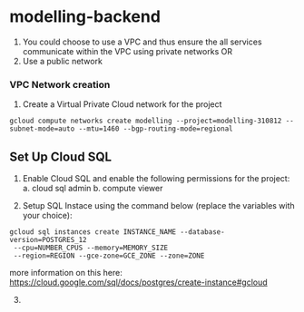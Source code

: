# modelling-backend
1. You could choose to use a VPC and thus ensure the all services communicate within the VPC using private networks
 OR 
 2. Use a public network
### VPC Network creation

1. Create a Virtual Private Cloud network for the project

```
gcloud compute networks create modelling --project=modelling-310812 --subnet-mode=auto --mtu=1460 --bgp-routing-mode=regional
```

## Set Up Cloud SQL

1. Enable Cloud SQL and enable the following permissions for the project:
   a. cloud sql admin
   b. compute viewer

2. Setup SQL Instace using the command below (replace the variables with your choice):

```
gcloud sql instances create INSTANCE_NAME --database-version=POSTGRES_12
 --cpu=NUMBER_CPUS --memory=MEMORY_SIZE
 --region=REGION --gce-zone=GCE_ZONE --zone=ZONE
```

more information on this here: https://cloud.google.com/sql/docs/postgres/create-instance#gcloud

3.
